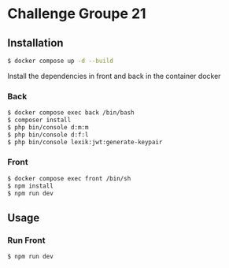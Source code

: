 # Challenge Groupe 21

## Installation

```bash 
$ docker compose up -d --build
```
Install the dependencies in front and back in the container docker

### Back 
```bash
$ docker compose exec back /bin/bash
$ composer install
$ php bin/console d:m:m
$ php bin/console d:f:l
$ php bin/console lexik:jwt:generate-keypair
```

### Front
```bash
$ docker compose exec front /bin/sh
$ npm install
$ npm run dev
```

## Usage

### Run Front
```bash
$ npm run dev
```